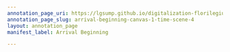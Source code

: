 ```yaml
---
annotation_page_uri: https://lgsump.github.io/digitalization-florilegium/annotations/arrival-beginning-canvas-1-time-scene-4.json
annotation_page_slug: arrival-beginning-canvas-1-time-scene-4
layout: annotation_page
manifest_label: Arrival Beginning

---
```

